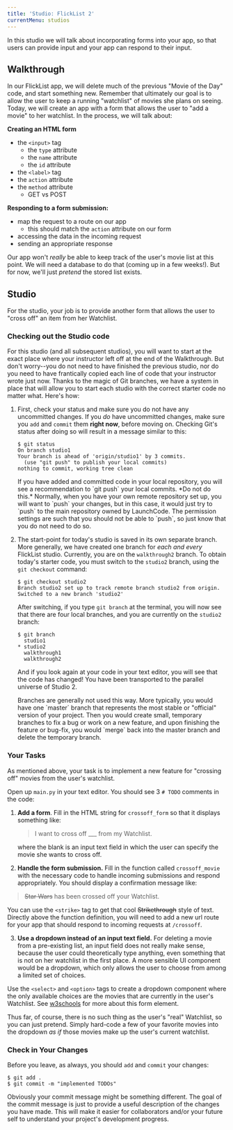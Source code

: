 ```yaml
---
title: 'Studio: FlickList 2'
currentMenu: studios
---
```


In this studio we will talk about incorporating forms into your app, so that users can provide input and your app can respond to their input.

## Walkthrough

In our FlickList app, we will delete much of the previous "Movie of the Day" code, and start something new. Remember that ultimately our goal is to allow the user to keep a running "watchlist" of movies she plans on seeing. Today, we will create an app with a form that allows the user to "add a movie" to her watchlist. In the process, we will talk about:

**Creating an HTML form**
  - the `<input>` tag
    - the `type` attribute
    - the `name` attribute
    - the `id` attribute
  - the `<label>` tag
  - the `action` attribute
  - the `method` attribute
    - GET vs POST

**Responding to a form submission:**
  - map the request to a route on our app
    - this should match the `action` attribute on our form
  - accessing the data in the incoming request
  - sending an appropriate response

Our app won't *really* be able to keep track of the user's movie list at this point. We will need a database to do that (coming up in a few weeks!). But for now, we'll just *pretend* the stored list exists.

## Studio

For the studio, your job is to provide another form that allows the user to "cross off" an item from her Watchlist.

### Checking out the Studio code

For this studio (and all subsequent studios), you will want to start at the exact place where your instructor left off at the end of the Walkthrough. But don't worry--you do not need to have finished the previous studio, nor do you need to have frantically copied each line of code that your instructor wrote just now. Thanks to the magic of Git branches, we have a system in place that will allow you to start each studio with the correct starter code no matter what. Here's how:

1. First, check your status and make sure you do not have any uncommitted changes. If you *do* have uncommitted changes, make sure you `add` and `commit` them **right now**, before moving on. Checking Git's status after doing so will result in a message similar to this:
    ```nohighlight
    $ git status
    On branch studio1
    Your branch is ahead of 'origin/studio1' by 3 commits.
      (use "git push" to publish your local commits)
    nothing to commit, working tree clean
    ```
    
    <aside class="aside-note" markdown="1">
    If you have added and committed code in your local repository, you will see a recommendation to `git push` your local commits. *Do not do this.* Normally, when you have your own remote repository set up, you will want to `push` your changes, but in this case, it would just try to `push` to the main repository owned by LaunchCode. The permission settings are such that you should not be able to `push`, so just know that you do not need to do so.
    </aside>

2. The start-point for today's studio is saved in its own separate branch. More generally, we have created one branch for *each and every* FlickList studio. Currently, you are on the `walkthrough2` branch. To obtain today's starter code, you must switch to the `studio2` branch, using the `git checkout` command:

    ```nohighlight
    $ git checkout studio2
    Branch studio2 set up to track remote branch studio2 from origin.
    Switched to a new branch 'studio2'
    ```

    After switching, if you type `git branch` at the terminal, you will now see that there are four local branches, and you are currently on the `studio2` branch:

    ```nohighlight
    $ git branch
      studio1
    * studio2
      walkthrough1
      walkthrough2
    ```

    And if you look again at your code in your text editor, you will see that the code has changed! You have been transported to the parallel universe of Studio 2.

    <aside class="aside-note" markdown="1">
    Branches are generally not used this way. More typically, you would have one `master` branch that represents the most stable or "official" version of your project. Then you would create small, temporary branches to fix a bug or work on a new feature, and upon finishing the feature or bug-fix, you would `merge` back into the master branch and delete the temporary branch.
    </aside>

### Your Tasks

As mentioned above, your task is to implement a new feature for "crossing off" movies from the user's watchlist.

Open up `main.py` in your text editor. You should see 3 `# TODO` comments in the code:

1. **Add a form**. Fill in the HTML string for `crossoff_form` so that it displays something like:

    > I want to cross off ___ from my Watchlist.

    where the blank is an input text field in which the user can specify the movie she wants to cross off.

2. **Handle the form submission.** Fill in the function called `crossoff_movie` with the necessary code to handle incoming submissions and respond appropriately. You should display a confirmation message like:

  > <strike>Star Wars</strike> has been crossed off your Watchlist.

  You can use the `<strike>` tag to get that cool <strike>Strikethrough</strike> style of text.
  Directly above the function definition, you will need to add a new url route for your app that should respond to incoming requests at `/crossoff`.

3. **Use a dropdown instead of an input text field.** For deleting a movie from a pre-existing list, an input field does not really make sense, because the user could theoretically type anything, even something that is not on her watchlist in the first place. A more sensible UI component would be a dropdown, which only allows the user to choose from among a limited set of choices.

  Use the `<select>` and `<option>` tags to create a dropdown component where the only available choices are the movies that are currently in the user's Watchlist. See [w3schools](https://www.w3schools.com/html/html_form_elements.asp) for more about this form element.

  Thus far, of course, there is no such thing as the user's "real" Watchlist, so you can just pretend. Simply hard-code a few of your favorite movies into the dropdown *as if* those movies make up the user's current watchlist.

### Check in Your Changes

Before you leave, as always, you should `add` and `commit` your changes:

```nohighlight
$ git add .
$ git commit -m "implemented TODOs"
```

Obviously your commit message might be something different. The goal of the commit message is just to provide a useful description of the changes you have made. This will make it easier for collaborators and/or your future self to understand your project's development progress.


[get-the-code]: ../getting-the-code/
